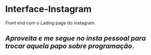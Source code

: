 # Interface-Instagram
Front end com o Lading page do instagram.


## *Aproveita e me segue no insta pessoal para trocar aquela papo sobre programação*.


